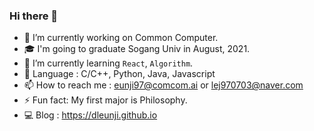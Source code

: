 ### Hi there 👋
- 🔭 I’m currently working on Common Computer.
- 🎓 I'm going to graduate Sogang Univ in August, 2021.
- 🌱 I’m currently learning `React`, `Algorithm`.
- 🐣 Language : C/C++, Python, Java, Javascript
- 📫 How to reach me : eunji97@comcom.ai or lej970703@naver.com
- ⚡ Fun fact: My first major is Philosophy.
- 💻 Blog : https://dleunji.github.io

<!--
**dleunji/dleunji** is a ✨ _special_ ✨ repository because its `README.md` (this file) appears on your GitHub profile.

Here are some ideas to get you started:

- 🔭 I’m currently working on Common Computer
- 🌱 I’m currently learning `React`
- 👯 I’m looking to collaborate on ...
- 🤔 I’m looking for help with ...
- 💬 Ask me about ...
- 📫 How to reach me: ...
- 😄 Pronouns: ...
- ⚡ Fun fact: ...
-->
